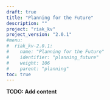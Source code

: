 ```yaml
---
draft: true
title: "Planning for the Future"
description: ""
project: "riak_kv"
project_version: "2.0.1"
#menu:
#  riak_kv-2.0.1:
#    name: "Planning for the Future"
#    identifier: "planning_future"
#    weight: 106
#    parent: "planning"
toc: true
---
```


**TODO: Add content**
